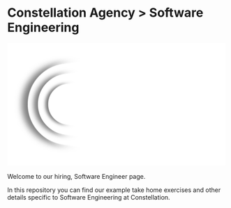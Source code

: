 # Constellation Agency > Software Engineering

<img src="./../images/cs-wide-logo-min.png" width="500em">

Welcome to our hiring, Software Engineer page.

In this repository you can find our example take home exercises and other details specific to Software Engineering at Constellation.
